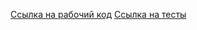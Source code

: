 [Ссылка на рабочий код](http://jsbin.com/nayitux/4/edit?js,output)
[Ссылка на тесты](http://jsbin.com/kejanik/2/edit?js,output)